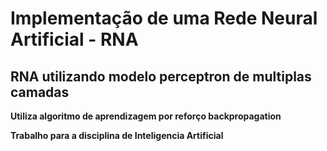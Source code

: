 # Implementação de uma Rede Neural Artificial - RNA
## RNA utilizando modelo perceptron de multiplas camadas
**Utiliza algoritmo de aprendizagem por reforço backpropagation**

**Trabalho para a disciplina de Inteligencia Artificial**



